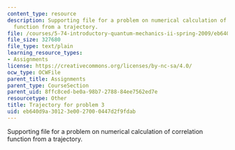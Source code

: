 ```yaml
---
content_type: resource
description: Supporting file for a problem on numerical calculation of correlation
  function from a trajectory.
file: /courses/5-74-introductory-quantum-mechanics-ii-spring-2009/eb640d9a30123e0027000447d2f9fdab_cf2.dat
file_size: 327680
file_type: text/plain
learning_resource_types:
- Assignments
license: https://creativecommons.org/licenses/by-nc-sa/4.0/
ocw_type: OCWFile
parent_title: Assignments
parent_type: CourseSection
parent_uid: 8ffc8ced-be0a-98b7-2788-84ee7562ed7e
resourcetype: Other
title: Trajectory for problem 3
uid: eb640d9a-3012-3e00-2700-0447d2f9fdab
---
```

Supporting file for a problem on numerical calculation of correlation function from a trajectory.
